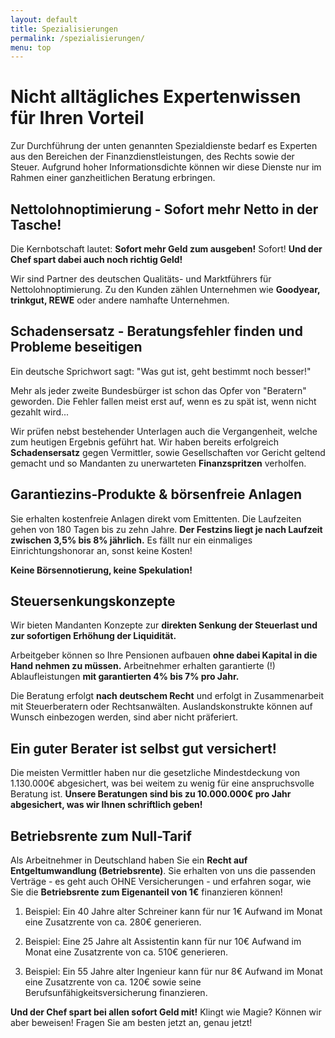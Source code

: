 ```yaml
---
layout: default
title: Spezialisierungen
permalink: /spezialisierungen/
menu: top
---
```


# Nicht alltägliches Expertenwissen für Ihren Vorteil

Zur Durchführung der unten genannten Spezialdienste bedarf es Experten aus den Bereichen der Finanzdienstleistungen, des Rechts sowie der Steuer. Aufgrund hoher Informationsdichte können wir diese Dienste nur im Rahmen einer ganzheitlichen Beratung erbringen.

## Nettolohnoptimierung - Sofort mehr Netto in der Tasche!

Die Kernbotschaft lautet: __Sofort mehr Geld zum ausgeben!__ Sofort! __Und der Chef spart dabei auch noch richtig Geld!__

Wir sind Partner des deutschen Qualitäts- und Marktführers für Nettolohnoptimierung. Zu den Kunden zählen Unternehmen wie __Goodyear, trinkgut, REWE__ oder andere namhafte Unternehmen.

## Schadensersatz - Beratungsfehler finden und Probleme beseitigen

Ein deutsche Sprichwort sagt: "Was gut ist, geht bestimmt noch besser!"

Mehr als jeder zweite Bundesbürger ist schon das Opfer von "Beratern" geworden. Die Fehler fallen meist erst auf, wenn es zu spät ist, wenn nicht gezahlt wird...

Wir prüfen nebst bestehender Unterlagen auch die Vergangenheit, welche zum heutigen Ergebnis geführt hat. Wir haben bereits erfolgreich __Schadensersatz__ gegen Vermittler, sowie Gesellschaften vor Gericht geltend gemacht und so Mandanten zu unerwarteten __Finanzspritzen__ verholfen.

## Garantiezins-Produkte & börsenfreie Anlagen

Sie erhalten kostenfreie Anlagen direkt vom Emittenten. Die Laufzeiten gehen von 180 Tagen bis zu zehn Jahre. __Der Festzins liegt je nach Laufzeit zwischen 3,5% bis 8% jährlich.__ Es fällt nur ein einmaliges Einrichtungshonorar an, sonst keine Kosten!

__Keine Börsennotierung, keine Spekulation!__

## Steuersenkungskonzepte

Wir bieten Mandanten Konzepte zur __direkten Senkung der Steuerlast und zur sofortigen Erhöhung der Liquidität.__

Arbeitgeber können so Ihre Pensionen aufbauen __ohne dabei Kapital in die Hand nehmen zu müssen.__ Arbeitnehmer erhalten garantierte (!) Ablaufleistungen __mit garantierten 4% bis 7% pro Jahr.__

Die Beratung erfolgt __nach deutschem Recht__ und erfolgt in Zusammenarbeit mit Steuerberatern oder Rechtsanwälten. Auslandskonstrukte können auf Wunsch einbezogen werden, sind aber nicht präferiert.

## Ein guter Berater ist selbst gut versichert!

Die meisten Vermittler haben nur die gesetzliche Mindestdeckung von 1.130.000€ abgesichert, was bei weitem zu wenig für eine anspruchsvolle Beratung ist. __Unsere Beratungen sind bis zu 10.000.000€ pro Jahr abgesichert, was wir Ihnen schriftlich geben!__

## Betriebsrente zum Null-Tarif

Als Arbeitnehmer in Deutschland haben Sie ein __Recht auf Entgeltumwandlung (Betriebsrente)__. Sie erhalten von uns die passenden Verträge - es geht auch OHNE Versicherungen - und erfahren sogar, wie Sie die __Betriebsrente zum Eigenanteil von 1€__ finanzieren können!

1. Beispiel: Ein 40 Jahre alter Schreiner kann für nur 1€ Aufwand im Monat eine Zusatzrente von ca. 280€ generieren.

2. Beispiel: Eine 25 Jahre alt Assistentin kann für nur 10€ Aufwand im Monat eine Zusatzrente von ca. 510€ generieren.

3. Beispiel: Ein 55 Jahre alter Ingenieur kann für nur 8€ Aufwand im Monat eine Zusatzrente von ca. 120€ sowie seine Berufsunfähigkeitsversicherung finanzieren.

__Und der Chef spart bei allen sofort Geld mit!__ Klingt wie Magie? Können wir aber beweisen! Fragen Sie am besten jetzt an, genau jetzt!